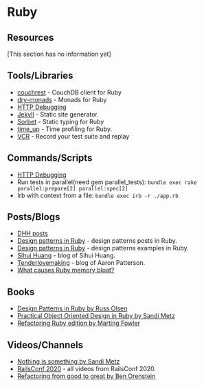 # Ruby

## Resources

[This section has no information yet]

## Tools/Libraries

- [couchrest](https://github.com/couchrest/couchrest) - CouchDB client for Ruby
- [dry-monads](https://github.com/dry-rb/dry-monads) - Monads for Ruby
- [HTTP Debugging](http-debugging.md)
- [Jekyll](https://jekyllrb.com/) - Static site generator.
- [Sorbet](https://sorbet.org/) - Static typing for Ruby
- [time_up](https://github.com/testdouble/time_up) - Time profiling for Ruby.
- [VCR](https://github.com/vcr/vcr) - Record your test suite and replay

## Commands/Scripts

- [HTTP Debugging](http-debugging.md)
- Run tests in parallel(need gem parallel_tests): `bundle exec rake parallel:prepare[2] parallel:spec[2]`
- Irb with context from a file: ` bundle exec irb -r ./app.rb `

## Posts/Blogs

- [DHH posts](https://m.signalvnoise.com/author/dhh/)
- [Design patterns in Ruby](https://refactoring.guru/design-patterns/ruby) - design patterns posts in Ruby.
- [Design patterns in Ruby](https://github.com/davidgf/design-patterns-in-ruby) - design patterns examples in Ruby.
- [Sihui Huang](https://www.sihui.io/) - blog of Sihui Huang.
- [Tenderlovemaking](https://tenderlovemaking.com/) - blog of Aaron Patterson.
- [What causes Ruby memory bloat?](https://www.joyfulbikeshedding.com/blog/2019-03-14-what-causes-ruby-memory-bloat.html)

## Books

- [Design Patterns in Ruby by Russ Olsen](https://www.goodreads.com/book/show/2278064.Design_Patterns_in_Ruby)
- [Practical Object Oriented Design in Ruby by Sandi Metz](https://www.poodr.com/)
- [Refactoring Ruby edition by Marting Fowler](https://martinfowler.com/books/refactoringRubyEd.html)

## Videos/Channels

- [Nothing is something by Sandi Metz](https://www.youtube.com/watch?v=OMPfEXIlTVE&t=1s)
- [RailsConf 2020](https://www.youtube.com/playlist?list=PLE7tQUdRKcyZ-TzxlxdLvh6tDUfZHqm76) - all videos from RailsConf 2020.
- [Refactoring from good to great by Ben Orenstein](https://www.youtube.com/watch?v=DC-pQPq0acs)
